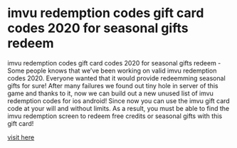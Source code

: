 # imvu redemption codes gift card codes 2020 for seasonal gifts redeem

imvu redemption codes gift card codes 2020 for seasonal gifts redeem - Some people knows that we’ve been working on valid imvu redemption codes 2020. Everyone wanted that it would provide redeemming seasonal gifts for sure! After many failures we found out tiny hole in server of this game and thanks to it, now we can build out a new unused list of imvu redemption codes for ios android! Since now you can use the imvu gift card code at your will and without limits. As a result, you must be able to find the imvu redemption screen to redeem free credits or seasonal gifts with this gift card!

<a href="https://bit.ly/37Nk1T2">visit here</a>
